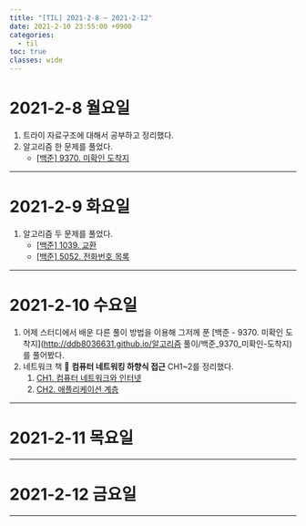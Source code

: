 ```yaml
---
title: "[TIL] 2021-2-8 ~ 2021-2-12"
date: 2021-2-10 23:55:00 +0900
categories:
  - til
toc: true
classes: wide
---
```


# 2021-2-8 월요일

1. 트라이 자료구조에 대해서 공부하고 정리했다.
2. 알고리즘 한 문제를 풀었다.
   - [[백준] 9370. 미확인 도착지](http://ddb8036631.github.io/boj/9370_미확인-도착지)

---

# 2021-2-9 화요일

1. 알고리즘 두 문제를 풀었다.
   - [[백준] 1039. 교환](http://ddb8036631.github.io/boj/1039_교환)
   - [[백준] 5052. 전화번호 목록](http://ddb8036631.github.io/boj/5052_전화번호-목록)

---

# 2021-2-10 수요일

1. 어제 스터디에서 배운 다른 풀이 방법을 이용해 그저께 푼 [백준 - 9370. 미확인 도착지](http://ddb8036631.github.io/알고리즘 풀이/백준_9370_미확인-도착지)를 풀어봤다.
2. 네트워크 책 📕 **컴퓨터 네트워킹 하향식 접근** CH1~2를 정리했다.
   1. [CH1. 컴퓨터 네트워크와 인터넷](http://ddb8036631.github.io/네트워크/NW_컴퓨터-네트워크와-인터넷)
   2. [CH2. 애플리케이션 계층](http://ddb8036631.github.io/네트워크/NW_애플리케이션-계층)

---

# 2021-2-11 목요일

---

# 2021-2-12 금요일

---